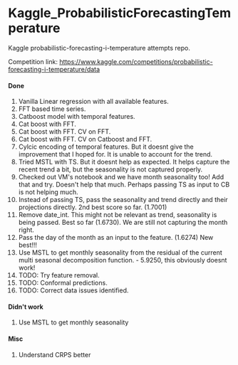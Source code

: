 # Kaggle_ProbabilisticForecastingTemperature
Kaggle probabilistic-forecasting-i-temperature attempts repo.

Competition link: https://www.kaggle.com/competitions/probabilistic-forecasting-i-temperature/data

#### Done
1. Vanilla Linear regression with all available features.
2. FFT based time series.
3. Catboost model with temporal features.
4. Cat boost with FFT.
5. Cat boost with FFT. CV on FFT.
6. Cat boost with FFT. CV on Catboost and FFT.
7. Cylcic encoding of temporal features. But it doesnt give the improvement that I hoped for. It is unable to account for the trend.
8. Tried MSTL with TS. But it doesnt help as expected. It helps capture the recent trend a bit, but the seasonality is not captured properly.
9. Checked out VM's notebook and we have month seasonality too! Add that and try. Doesn't help that much. Perhaps passing TS as input to CB is not helping much. 
10. Instead of passing TS, pass the seasonality and trend directly and their projections directly. 2nd best score so far. (1.7001)
11. Remove date_int. This might not be relevant as trend, seasonality is being passed. Best so far (1.6730). We are still not capturing the month right.
12. Pass the day of the month as an input to the feature. (1.6274) New best!!!
13. Use MSTL to get monthly seasonality from the residual of the current multi seasonal decomposition function. - 5.9250, this obviously doesnt work!
14. TODO: Try feature removal.
15. TODO: Conformal predictions.
16. TODO: Correct data issues identified.

#### Didn't work
1. Use MSTL to get monthly seasonality 

#### Misc
1. Understand CRPS better
